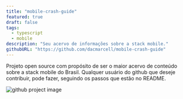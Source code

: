 ```yaml
---
title: "mobile-crash-guide"
featured: true
draft: false
tags:
  - typescript
  - mobile
description: "Seu acervo de informações sobre a stack mobile."
githubURL: "https://github.com/dacmarcell/mobile-crash-guide"
---
```


Projeto open source com propósito de ser o maior acervo de conteúdo sobre a stack mobile do Brasil. Qualquer usuário do github que deseje contribuir, pode fazer, seguindo os passos que estão no README.

![github project image](/assets/projects/mobile-crash-guide.png)